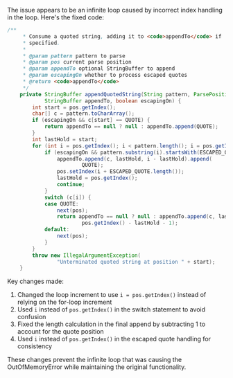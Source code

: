 The issue appears to be an infinite loop caused by incorrect index handling in the loop. Here's the fixed code:

```java
/**
     * Consume a quoted string, adding it to <code>appendTo</code> if
     * specified.
     * 
     * @param pattern pattern to parse
     * @param pos current parse position
     * @param appendTo optional StringBuffer to append
     * @param escapingOn whether to process escaped quotes
     * @return <code>appendTo</code>
     */
    private StringBuffer appendQuotedString(String pattern, ParsePosition pos,
            StringBuffer appendTo, boolean escapingOn) {
        int start = pos.getIndex();
        char[] c = pattern.toCharArray();
        if (escapingOn && c[start] == QUOTE) {
            return appendTo == null ? null : appendTo.append(QUOTE);
        }
        int lastHold = start;
        for (int i = pos.getIndex(); i < pattern.length(); i = pos.getIndex()) {
            if (escapingOn && pattern.substring(i).startsWith(ESCAPED_QUOTE)) {
                appendTo.append(c, lastHold, i - lastHold).append(
                        QUOTE);
                pos.setIndex(i + ESCAPED_QUOTE.length());
                lastHold = pos.getIndex();
                continue;
            }
            switch (c[i]) {
            case QUOTE:
                next(pos);
                return appendTo == null ? null : appendTo.append(c, lastHold,
                        pos.getIndex() - lastHold - 1);
            default:
                next(pos);
            }
        }
        throw new IllegalArgumentException(
                "Unterminated quoted string at position " + start);
    }
```

Key changes made:
1. Changed the loop increment to use `i = pos.getIndex()` instead of relying on the for-loop increment
2. Used `i` instead of `pos.getIndex()` in the switch statement to avoid confusion
3. Fixed the length calculation in the final append by subtracting 1 to account for the quote position
4. Used `i` instead of `pos.getIndex()` in the escaped quote handling for consistency

These changes prevent the infinite loop that was causing the OutOfMemoryError while maintaining the original functionality.